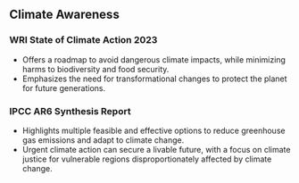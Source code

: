 ## Climate Awareness

### WRI State of Climate Action 2023
- Offers a roadmap to avoid dangerous climate impacts, while minimizing harms to biodiversity and food security.
- Emphasizes the need for transformational changes to protect the planet for future generations.

### IPCC AR6 Synthesis Report
- Highlights multiple feasible and effective options to reduce greenhouse gas emissions and adapt to climate change.
- Urgent climate action can secure a livable future, with a focus on climate justice for vulnerable regions disproportionately affected by climate change.